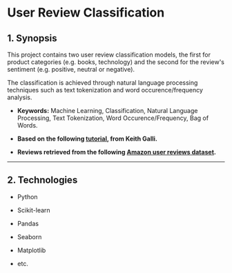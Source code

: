 # User Review Classification

## 1. Synopsis

This project contains two user review classification models, the first for product categories (e.g. books, technology) and the second for the review's sentiment (e.g. positive, neutral or negative).

The classification is achieved through natural language processing techniques such as text tokenization and word occurence/frequency analysis.

- **Keywords:** Machine Learning, Classification, Natural Language Processing, Text Tokenization, Word Occurence/Frequency, Bag of Words.

* **Based on the following [tutorial](https://www.youtube.com/watch?v=M9Itm95JzL0), from Keith Galli.**

- **Reviews retrieved from the following [Amazon user reviews dataset](https://nijianmo.github.io/amazon/index.html).**

---

## 2. Technologies

- Python

* Scikit-learn

- Pandas

* Seaborn

- Matplotlib

* etc.
